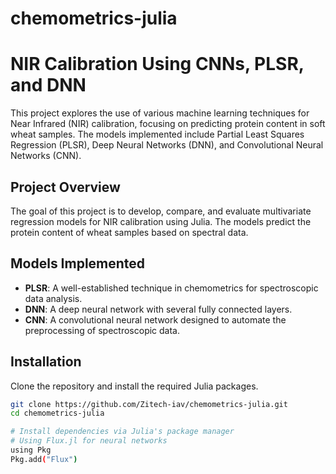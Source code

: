 # chemometrics-julia

# NIR Calibration Using CNNs, PLSR, and DNN

This project explores the use of various machine learning techniques for Near Infrared (NIR) calibration, focusing on predicting protein content in soft wheat samples. The models implemented include Partial Least Squares Regression (PLSR), Deep Neural Networks (DNN), and Convolutional Neural Networks (CNN).

## Project Overview
The goal of this project is to develop, compare, and evaluate multivariate regression models for NIR calibration using Julia. The models predict the protein content of wheat samples based on spectral data.

## Models Implemented
- **PLSR**: A well-established technique in chemometrics for spectroscopic data analysis.
- **DNN**: A deep neural network with several fully connected layers.
- **CNN**: A convolutional neural network designed to automate the preprocessing of spectroscopic data.

## Installation

Clone the repository and install the required Julia packages.

```bash
git clone https://github.com/Zitech-iav/chemometrics-julia.git
cd chemometrics-julia

# Install dependencies via Julia's package manager
# Using Flux.jl for neural networks
using Pkg
Pkg.add("Flux")
